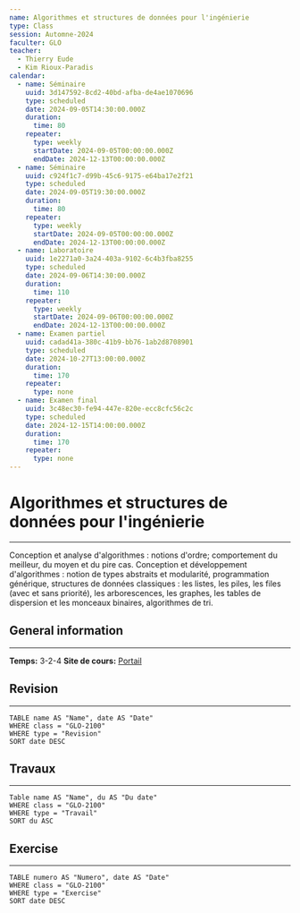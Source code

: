 ```yaml
---
name: Algorithmes et structures de données pour l'ingénierie
type: Class
session: Automne-2024
faculter: GLO
teacher:
  - Thierry Eude
  - Kim Rioux-Paradis
calendar:
  - name: Séminaire
    uuid: 3d147592-8cd2-40bd-afba-de4ae1070696
    type: scheduled
    date: 2024-09-05T14:30:00.000Z
    duration:
      time: 80
    repeater:
      type: weekly
      startDate: 2024-09-05T00:00:00.000Z
      endDate: 2024-12-13T00:00:00.000Z
  - name: Séminaire
    uuid: c924f1c7-d99b-45c6-9175-e64ba17e2f21
    type: scheduled
    date: 2024-09-05T19:30:00.000Z
    duration:
      time: 80
    repeater:
      type: weekly
      startDate: 2024-09-05T00:00:00.000Z
      endDate: 2024-12-13T00:00:00.000Z
  - name: Laboratoire
    uuid: 1e2271a0-3a24-403a-9102-6c4b3fba8255
    type: scheduled
    date: 2024-09-06T14:30:00.000Z
    duration:
      time: 110
    repeater:
      type: weekly
      startDate: 2024-09-06T00:00:00.000Z
      endDate: 2024-12-13T00:00:00.000Z
  - name: Examen partiel
    uuid: cadad41a-380c-41b9-bb76-1ab2d8708901
    type: scheduled
    date: 2024-10-27T13:00:00.000Z
    duration:
      time: 170
    repeater:
      type: none
  - name: Examen final
    uuid: 3c48ec30-fe94-447e-820e-ecc8cfc56c2c
    type: scheduled
    date: 2024-12-15T14:00:00.000Z
    duration:
      time: 170
    repeater:
      type: none
---
```

# Algorithmes et structures de données pour l'ingénierie
---
Conception et analyse d'algorithmes : notions d'ordre; comportement du meilleur, du moyen et du pire cas. Conception et développement d'algorithmes : notion de types abstraits et modularité, programmation générique, structures de données classiques : les listes, les piles, les files (avec et sans priorité), les arborescences, les graphes, les tables de dispersion et les monceaux binaires, algorithmes de tri.

## General information
---
**Temps:** 3-2-4
**Site de cours:** [Portail](https://sitescours.monportail.ulaval.ca/ena/site/accueil?idSite=168297&idPage=4386333)

## Revision
---
```dataview
TABLE name AS "Name", date AS "Date"
WHERE class = "GLO-2100"
WHERE type = "Revision"
SORT date DESC
```

## Travaux
---
```dataview
Table name AS "Name", du AS "Du date"
WHERE class = "GLO-2100"
WHERE type = "Travail"
SORT du ASC
```

## Exercise
---
```dataview
TABLE numero AS "Numero", date AS "Date"
WHERE class = "GLO-2100"
WHERE type = "Exercise"
SORT date DESC
```